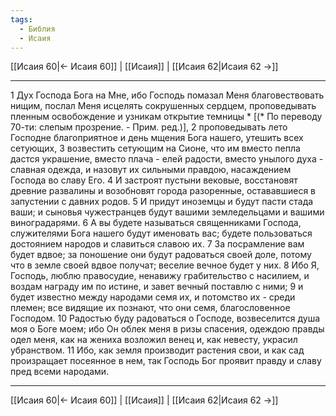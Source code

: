 ```yaml
---
tags:
  - Библия
  - Исаия
---
```

[[Исаия 60|← Исаия 60]] | [[Исаия]] | [[Исаия 62|Исаия 62 →]]

---
1 Дух Господа Бога на Мне, ибо Господь помазал Меня благовествовать нищим, послал Меня исцелять сокрушенных сердцем, проповедывать пленным освобождение и узникам открытие темницы * [(* По переводу 70-ти: слепым прозрение. - Прим. ред.)],
2 проповедывать лето Господне благоприятное и день мщения Бога нашего, утешить всех сетующих,
3 возвестить сетующим на Сионе, что им вместо пепла дастся украшение, вместо плача - елей радости, вместо унылого духа - славная одежда, и назовут их сильными правдою, насаждением Господа во славу Его.
4 И застроят пустыни вековые, восстановят древние развалины и возобновят города разоренные, остававшиеся в запустении с давних родов.
5 И придут иноземцы и будут пасти стада ваши; и сыновья чужестранцев будут вашими земледельцами и вашими виноградарями.
6 А вы будете называться священниками Господа, служителями Бога нашего будут именовать вас; будете пользоваться достоянием народов и славиться славою их.
7 За посрамление вам будет вдвое; за поношение они будут радоваться своей доле, потому что в земле своей вдвое получат; веселие вечное будет у них.
8 Ибо Я, Господь, люблю правосудие, ненавижу грабительство с насилием, и воздам награду им по истине, и завет вечный поставлю с ними;
9 и будет известно между народами семя их, и потомство их - среди племен; все видящие их познают, что они семя, благословенное Господом.
10 Радостью буду радоваться о Господе, возвеселится душа моя о Боге моем; ибо Он облек меня в ризы спасения, одеждою правды одел меня, как на жениха возложил венец и, как невесту, украсил убранством.
11 Ибо, как земля производит растения свои, и как сад произращает посеянное в нем, так Господь Бог проявит правду и славу пред всеми народами.

---
[[Исаия 60|← Исаия 60]] | [[Исаия]] | [[Исаия 62|Исаия 62 →]]